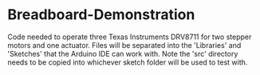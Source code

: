 # Breadboard-Demonstration
Code needed to operate three Texas Instruments DRV8711 for two stepper motors and one actuator.
Files will be separated into the 'Libraries' and 'Sketches' that the Arduino IDE can work with.
Note the 'src' directory needs to be copied into whichever sketch folder will be used to test with.
